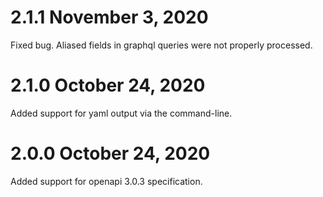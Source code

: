 # 2.1.1 November 3, 2020

Fixed bug. Aliased fields in graphql queries were not properly processed.

# 2.1.0 October 24, 2020

Added support for yaml output via the command-line.

# 2.0.0 October 24, 2020

Added support for openapi 3.0.3 specification.
